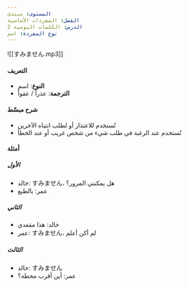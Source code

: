 ```yaml
---
المستوى: مبتدئ
الفصل: المفردات الأساسية
الدرس: الكلمات اليومية 2
نوع المفردة: اسم
---
```


![[すみません.mp3]]

#### التعريف

- **النوع**: اسم
- **الترجمة**: عذراً / عفواً

#### شرح مبسّط

- تُستخدم للاعتذار أو لطلب انتباه الآخرين
- تُستخدم عند الرغبة في طلب شيء من شخص غريب أو عند الخطأ

#### أمثلة

##### الأول

- خالد: すみません، هل يمكنني المرور؟
- عمر: بالطبع

##### الثاني

- خالد: هذا مقعدي
- عمر: すみません، لم أكن أعلم

##### الثالث

- خالد: すみません
- عمر: أين أقرب محطة؟
